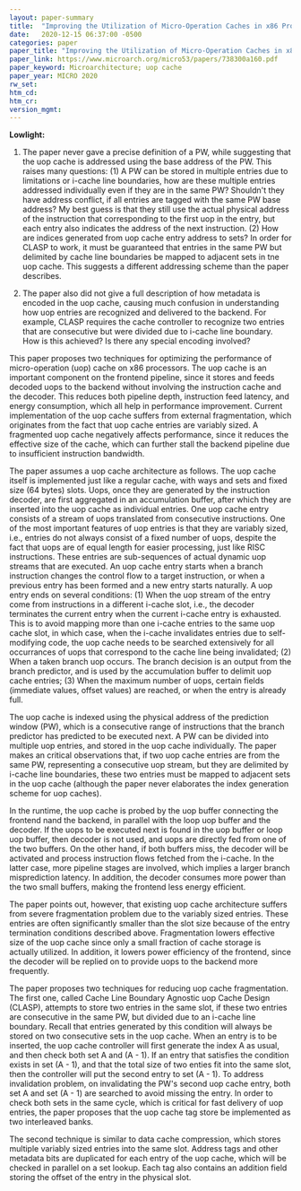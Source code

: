 ```yaml
---
layout: paper-summary
title:  "Improving the Utilization of Micro-Operation Caches in x86 Processors"
date:   2020-12-15 06:37:00 -0500
categories: paper
paper_title: "Improving the Utilization of Micro-Operation Caches in x86 Processors"
paper_link: https://www.microarch.org/micro53/papers/738300a160.pdf
paper_keyword: Microarchitecture; uop cache
paper_year: MICRO 2020
rw_set:
htm_cd:
htm_cr:
version_mgmt:
---
```


**Lowlight:**

1. The paper never gave a precise definition of a PW, while suggesting that the uop cache is addressed using the base 
   address of the PW. This raises many questions:
   (1) A PW can be stored in multiple entries due to limitations or i-cache line boundaries, how are these multiple
   entries addressed individually even if they are in the same PW?
   Shouldn't they have address conflict, if all entries are tagged with the same PW base address?
   My best guess is that they still use the actual physical address of the instruction that corresponding to the 
   first uop in the entry, but each entry also indicates the address of the next instruction.
   (2) How are indices generated from uop cache entry address to sets?
   In order for CLASP to work, it must be guaranteed that entries in the same PW but delimited by cache line
   boundaries be mapped to adjacent sets in tne uop cache.
   This suggests a different addressing scheme than the paper describes.

2. The paper also did not give a full description of how metadata is encoded in the uop cache, causing much confusion
   in understanding how uop entries are recognized and delivered to the backend. For example, CLASP requires the 
   cache controller to recognize two entries that are consecutive but were divided due to i-cache line boundary.
   How is this achieved? Is there any special encoding involved?

This paper proposes two techniques for optimizing the performance of micro-operation (uop) cache on x86 processors.
The uop cache is an important component on the frontend pipeline, since it stores and feeds decoded uops to the 
backend without involving the instruction cache and the decoder. This reduces both pipeline depth, instruction feed
latency, and energy consumption, which all help in performance improvement.
Current implementation of the uop cache suffers from external fragmentation, which originates from the fact that uop
cache entries are variably sized. A fragmented uop cache negatively affects performance, since it reduces the effective 
size of the cache, which can further stall the backend pipeline due to insufficient instruction bandwidth.

The paper assumes a uop cache architecture as follows. The uop cache itself is implemented just like a regular cache,
with ways and sets and fixed size (64 bytes) slots. Uops, once they are generated by the instruction decoder, are 
first aggregated in an accumulation buffer, after which they are inserted into the uop cache as individual entries.
One uop cache entry consists of a stream of uops translated from consecutive instructions. 
One of the most important features of uop entries is that they are variably sized, i.e., entries do not always consist
of a fixed number of uops, despite the fact that uops are of equal length for easier processing, just like RISC
instructions.
These entries are sub-sequences of actual dynamic uop streams that are executed. An uop cache entry starts when a
branch instruction changes the control flow to a target instruction, or when a previous entry has been formed and
a new entry starts naturally. A uop entry ends on several conditions: (1) When the uop stream of the entry come from
instructions in a different i-cache slot, i.e., the decoder terminates the current entry when the current i-cache
entry is exhausted. This is to avoid mapping more than one i-cache entries to the same uop cache slot, in which case,
when the i-cache invalidates entries due to self-modifying code, the uop cache needs to be searched extensively for
all occurrances of uops that correspond to the cache line being invalidated; (2) When a taken branch uop occurs. 
The branch decision is an output from the branch predictor, and is used by the accumulation buffer to delimit
uop cache entries; (3) When the maximum number of uops, certain fields (immediate values, offset values) are
reached, or when the entry is already full.

The uop cache is indexed using the physical address of the prediction window (PW), which is a consecutive range
of instructions that the branch predictor has predicted to be executed next. A PW can be divided into multiple 
uop entries, and stored in the uop cache individually. The paper makes an critical observations that, if two
uop cache entries are from the same PW, representing a consecutive uop stream, but they are delimited by i-cache 
line boundaries, these two entries must be mapped to adjacent sets in the uop cache (although the paper never
elaborates the index generation scheme for uop caches).

In the runtime, the uop cache is probed by the uop buffer connecting the frontend nand the backend, in parallel
with the loop uop buffer and the decoder. If the uops to be executed next is found in the uop buffer or loop
uop buffer, then decoder is not used, and uops are directly fed from one of the two buffers. On the other hand,
if both buffers miss, the decoder will be activated and process instruction flows fetched from the i-cache.
In the latter case, more pipeline stages are involved, which implies a larger branch misprediction latency.
In addition, the decoder consumes more power than the two small buffers, making the frontend less energy efficient.

The paper points out, however, that existing uop cache architecture suffers from severe fragmentation problem due to
the variably sized entries. These entries are often significantly smaller than the slot size because of the 
entry termination conditions described above. Fragmentation lowers effective size of the uop cache since only a 
small fraction of cache storage is actually utilized. In addition, it lowers power efficiency of the frontend,
since the decoder will be replied on to provide uops to the backend more frequently.

The paper proposes two techniques for reducing uop cache fragmentation. The first one, called Cache Line Boundary 
Agnostic uop Cache Design (CLASP), attempts to store two entries in the same slot, if these two entries are consecutive
in the same PW, but divided due to an i-cache line boundary.
Recall that entries generated by this condition will always be stored on two
consecutive sets in the uop cache. When an entry is to be inserted, the uop cache controller will first generate the
index A as usual, and then check both set A and (A - 1). If an entry that satisfies the condition exists in set (A - 1),
and that the total size of two enties fit into the same slot, then the controller will put the second entry to 
set (A - 1). To address invalidation problem, on invalidating the PW's second uop cache entry, both set A and
set (A - 1) are searched to avoid missing the entry.
In order to check both sets in the same cycle, which is critical for fast delivery of uop entries, the paper proposes 
that the uop cache tag store be implemented as two interleaved banks.

The second technique is similar to data cache compression, which stores multiple variably sized entries into the same
slot. Address tags and other metadata bits are duplicated for each entry of the uop cache, which will be checked in
parallel on a set lookup. Each tag also contains an addition field storing the offset of the entry in the physical slot.


